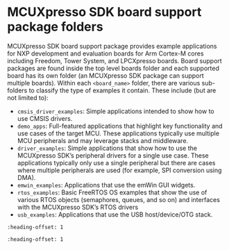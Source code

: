 # MCUXpresso SDK board support package folders 

MCUXpresso SDK board support package provides example applications for NXP development and evaluation boards for Arm Cortex-M cores including Freedom, Tower System, and LPCXpresso boards. Board support packages are found inside the top level boards folder and each supported board has its own folder \(an MCUXpresso SDK package can support multiple boards\). Within each `<board_name>` folder, there are various sub-folders to classify the type of examples it contain. These include \(but are not limited to\):

-   `cmsis_driver_examples`: Simple applications intended to show how to use CMSIS drivers.
-   `demo_apps`: Full-featured applications that highlight key functionality and use cases of the target MCU. These applications typically use multiple MCU peripherals and may leverage stacks and middleware.
-   `driver_examples`: Simple applications that show how to use the MCUXpresso SDK’s peripheral drivers for a single use case. These applications typically only use a single peripheral but there are cases where multiple peripherals are used \(for example, SPI conversion using DMA\).
-   `emwin_examples`: Applications that use the emWin GUI widgets.
-   `rtos_examples`: Basic FreeRTOS OS examples that show the use of various RTOS objects \(semaphores, queues, and so on\) and interfaces with the MCUXpresso SDK’s RTOS drivers
-   `usb_examples`: Applications that use the USB host/device/OTG stack.


```{include} ../topics/example_application_structure.md
:heading-offset: 1
```

```{include} ../topics/locating_example_application_source_files.md
:heading-offset: 1
```

